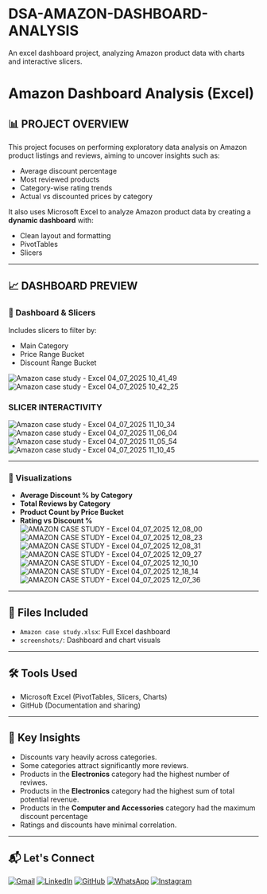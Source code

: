 
# DSA-AMAZON-DASHBOARD-ANALYSIS
An excel dashboard project, analyzing Amazon product data with charts and interactive slicers.
# Amazon Dashboard Analysis (Excel)

## 📊 PROJECT OVERVIEW

This project focuses on performing exploratory data analysis on Amazon product listings and reviews, aiming to uncover insights such as:
- Average discount percentage
- Most reviewed products
- Category-wise rating trends
- Actual vs discounted prices by category

It also uses Microsoft Excel to analyze Amazon product data by creating a **dynamic dashboard** with:
- Clean layout and formatting
- PivotTables
- Slicers

---

## 📈 DASHBOARD PREVIEW

### 🔹 Dashboard & Slicers

Includes slicers to filter by:
- Main Category
- Price Range Bucket
- Discount Range Bucket


![Amazon case study   - Excel 04_07_2025 10_41_49](https://github.com/user-attachments/assets/5dd0c33f-8c53-45e9-a7a5-3ff36612b86c)
![Amazon case study   - Excel 04_07_2025 10_42_25](https://github.com/user-attachments/assets/6de7cfb2-bccb-4faf-9ed9-58d5ee401fd5)

 ### SLICER INTERACTIVITY

![Amazon case study   - Excel 04_07_2025 11_10_34](https://github.com/user-attachments/assets/35181f7e-ad76-4b9f-9258-cdc3282cdae7)
![Amazon case study   - Excel 04_07_2025 11_06_04](https://github.com/user-attachments/assets/9c87a183-ea92-486d-a541-037ec2539afb)
![Amazon case study   - Excel 04_07_2025 11_05_54](https://github.com/user-attachments/assets/602e1a50-5615-47c8-902b-5b96d4ee01d7)
![Amazon case study   - Excel 04_07_2025 11_10_45](https://github.com/user-attachments/assets/bd143075-ec1d-4db9-bc91-e7a961b1ec03)

---

### 🔹 Visualizations

- **Average Discount % by Category**
- **Total Reviews by Category** 
- **Product Count by Price Bucket** 
- **Rating vs Discount %** 
![AMAZON CASE STUDY  - Excel 04_07_2025 12_08_00](https://github.com/user-attachments/assets/6fe5428b-0036-4777-96a4-6962e1b48d81)
![AMAZON CASE STUDY  - Excel 04_07_2025 12_08_23](https://github.com/user-attachments/assets/1bded125-d1a7-4ef4-a879-00b16ee35751)
![AMAZON CASE STUDY  - Excel 04_07_2025 12_08_31](https://github.com/user-attachments/assets/bc49ec1b-b033-4325-89d9-07f473c35b21)
![AMAZON CASE STUDY  - Excel 04_07_2025 12_09_27](https://github.com/user-attachments/assets/4dc2e95d-b4eb-4072-b2d3-4c09e09c81a1)
![AMAZON CASE STUDY  - Excel 04_07_2025 12_10_10](https://github.com/user-attachments/assets/ca6fbf55-3aa7-46de-9e14-035d384518c3)
![AMAZON CASE STUDY  - Excel 04_07_2025 12_18_14](https://github.com/user-attachments/assets/ed866fb8-98e7-4f05-9e50-dca9825185b6)
![AMAZON CASE STUDY  - Excel 04_07_2025 12_07_36](https://github.com/user-attachments/assets/8dac8705-01fc-430b-a3f2-ed896764d16f)

---

## 📂 Files Included

- `Amazon case study.xlsx`: Full Excel dashboard
- `screenshots/`: Dashboard and chart visuals

---

## 🛠️ Tools Used

- Microsoft Excel (PivotTables, Slicers, Charts)
- GitHub (Documentation and sharing)

---

## 🧠 Key Insights

- Discounts vary heavily across categories.
- Some categories attract significantly more reviews.
- Products in the **Electronics** category had the highest number of reviwes.
- Products in the **Electronics** category had the highest sum of total potential revenue.
- Products in the **Computer and Accessories** category had the maximum discount percentage
- Ratings and discounts have minimal correlation.

---



## 📬 Let's Connect

[![Gmail](https://img.shields.io/badge/Gmail-D14836?style=flat&logo=gmail&logoColor=white)](mailto:deoverse@gmail.com)
[![LinkedIn](https://img.shields.io/badge/LinkedIn-0077B5?style=flat&logo=linkedin&logoColor=white)](https://www.linkedin.com/in/david-ogunbote-00339527a)
[![GitHub](https://img.shields.io/badge/GitHub-181717?style=flat&logo=github&logoColor=white)](https://github.com/DEO0-1)
[![WhatsApp](https://img.shields.io/badge/WhatsApp-25D366?style=flat&logo=whatsapp&logoColor=white)](https://wa.me/2348144045320)
[![Instagram](https://img.shields.io/badge/Instagram-E4405F?style=flat&logo=instagram&logoColor=white)](https://www.instagram.com/davideniolaogunbot)


